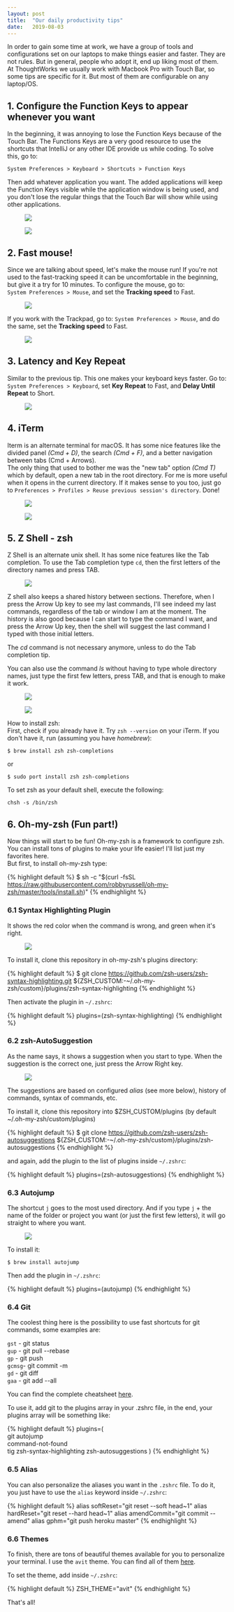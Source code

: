 ```yaml
---
layout: post
title:  "Our daily productivity tips"
date:   2019-08-03
---
```


In order to gain some time at work, we have a group of tools and configurations set on our laptops to make things easier and faster. They are not rules. But in general, people who adopt it, end up liking most of them.  
At ThoughtWorks we usually work with Macbook Pro with Touch Bar, so some tips are specific for it. But most of them are configurable on any laptop/OS.

## 1. Configure the Function Keys to appear whenever you want
In the beginning, it was annoying to lose the Function Keys because of the Touch Bar. The Functions Keys are a very good resource to use the shortcuts that IntelliJ or any other IDE provide us while coding.
To solve this, go to:  

`System Preferences > Keyboard > Shortcuts > Function Keys`  

Then add whatever application you want. The added applications will keep the Function Keys visible while the application window is being used, and you don't lose the regular things that the Touch Bar will show while using other applications.

<figure>
	<img src="../assets/img/tip1-1.png">
</figure>
<figure>
		<img src="../assets/img/tip1-2.jpg">
</figure>


## 2. Fast mouse!
Since we are talking about speed, let's make the mouse run! If you're not used to the fast-tracking speed it can be uncomfortable in the beginning, but give it a try for 10 minutes.
To configure the mouse, go to:  
`System Preferences > Mouse`, and set the <strong>Tracking speed</strong> to Fast.

<figure>
	<img src="../assets/img/tip2-1.png">
</figure>

If you work with the Trackpad, go to:
`System Preferences > Mouse`, and do the same, set the <strong>Tracking speed</strong> to Fast.

<figure>
	<img src="../assets/img/tip2-2.png">
</figure>


## 3. Latency and Key Repeat

Similar to the previous tip. This one makes your keyboard keys faster. Go to:  
`System Preferences > Keyboard`, set <strong>Key Repeat</strong> to Fast, and <strong>Delay Until Repeat</strong> to Short.

<figure>
	<img src="../assets/img/tip3-1.png">
</figure>
      
## 4. iTerm
Iterm is an alternate terminal for macOS. It has some nice features like the divided panel <i>(Cmd + D)</i>, the search <i>(Cmd + F)</i>, and a better navigation between tabs (Cmd + Arrows).  
The only thing that used to bother me was the "new tab" option <i>(Cmd T)</i> which by default, open a new tab in the root directory. For me is more useful when it opens in the current directory. If it makes sense to you too, just go to `Preferences > Profiles > Reuse previous session's directory`. Done!

<figure>
	<img src="../assets/img/tip4-1.png">
</figure>

<figure>
	<img src="../assets/img/tip4-2.png">
</figure>


## 5. Z Shell - zsh
Z Shell is an alternate unix shell. It has some nice features like the Tab completion. To use the Tab completion type `cd`, then the first letters of the directory names and press TAB.

<figure>
	<img src="../assets/img/tip5-1.png">
</figure>

Z shell also keeps a shared history between sections. Therefore, when I press the Arrow Up key to see my last commands, I'll see indeed my last commands, regardless of the tab or window I am at the moment. The history is also good because I can start to type the command I want, and press the Arrow Up key, then the shell will suggest the last command I typed with those initial letters.  

The <i>cd</i> command is not necessary anymore, unless to do the Tab completion tip.    

You can also use the command <i>ls</i> without having to type whole directory names, just type the first few letters, press TAB, and that is enough to make it work.

<figure>
	<img src="../assets/img/tip5-2.png">
</figure>
<figure>
	<img src="../assets/img/tip5-3.png">
</figure>

How to install zsh:  
First, check if you already have it.
Try `zsh --version` on your iTerm. 
If you don't have it, run (assuming you have <i>homebrew</i>):  

`$ brew install zsh zsh-completions`  

or  

`$ sudo port install zsh zsh-completions`  

To set zsh as your default shell, execute the following:  

`chsh -s /bin/zsh`

## 6. Oh-my-zsh (Fun part!)
Now things will start to be fun! Oh-my-zsh is a framework to configure zsh. You can install tons of plugins to make your life easier! I'll list just my favorites here.  
But first, to install oh-my-zsh type:  

{% highlight default %}
$ sh -c "$(curl -fsSL https://raw.githubusercontent.com/robbyrussell/oh-my-zsh/master/tools/install.sh)"
{% endhighlight %}

### 6.1 Syntax Highlighting Plugin
It shows the red color when the command is wrong, and green when it's right.

<figure>
	<img src="../assets/img/tip6-1.png">
</figure>

To install it, clone this repository in oh-my-zsh's plugins directory:

{% highlight default %}
$ git clone https://github.com/zsh-users/zsh-syntax-highlighting.git ${ZSH_CUSTOM:-~/.oh-my-zsh/custom}/plugins/zsh-syntax-highlighting
{% endhighlight %}

Then activate the plugin in `~/.zshrc`:

{% highlight default %}
plugins=(zsh-syntax-highlighting)
{% endhighlight %}


### 6.2 zsh-AutoSuggestion 
As the name says, it shows a suggestion when you start to type. When the suggestion is the correct one, just press the Arrow Right key.

<figure>
	<img src="../assets/img/tip6-2.png">
</figure>

The suggestions are based on configured <i>alias</i> (see more below), history of commands, syntax of commands, etc.

To install it, clone this repository into $ZSH_CUSTOM/plugins (by default ~/.oh-my-zsh/custom/plugins)

{% highlight default %}
$ git clone https://github.com/zsh-users/zsh-autosuggestions ${ZSH_CUSTOM:-~/.oh-my-zsh/custom}/plugins/zsh-autosuggestions
{% endhighlight %}

and again, add the plugin to the list of plugins inside `~/.zshrc`:

{% highlight default %}
plugins=(zsh-autosuggestions)
{% endhighlight %}


### 6.3 Autojump
The shortcut `j` goes to the most used directory. And if you type `j` +  the name of the folder or project you want (or just the first few letters), it will go straight to where you want.  

<figure>
	<img src="../assets/img/tip6-3.png">
</figure>

To install it:  

`$ brew install autojump`

Then add the plugin in `~/.zshrc`:

{% highlight default %}
plugins=(autojump)
{% endhighlight %}

### 6.4 Git
The coolest thing here is the possibility to use fast shortcuts for git commands, some examples are:

`gst` - git status  
`gup` - git pull --rebase  
`gp` - git push  
`gcmsg`- git commit -m  
`gd` - git diff  
`gaa` - git add --all

You can find the complete cheatsheet [here](https://github.com/robbyrussell/oh-my-zsh/wiki/Cheatsheet).

To use it, add git to the plugins array in your .zshrc file, in the end, your plugins array will be something like:  

{% highlight default %}
plugins=(  
    git
    autojump  
    command-not-found  
    tig
    zsh-syntax-highlighting
    zsh-autosuggestions
)
{% endhighlight %}

### 6.5 Alias
You can also personalize the aliases you want in the `.zshrc` file. To do it, you just have to use the `alias` keyword inside `~/.zshrc`:  

{% highlight default %}
alias softReset="git reset --soft head~1"
alias hardReset="git reset --hard head~1"
alias amendCommit="git commit --amend"
alias gphm="git push heroku master"
{% endhighlight %}

### 6.6 Themes
To finish, there are tons of beautiful themes available for you to personalize your terminal. I use the `avit` theme. 
You can find all of them [here](https://github.com/robbyrussell/oh-my-zsh/wiki/Themes).  

To set the theme, add inside `~/.zshrc`:  

{% highlight default %}
ZSH_THEME="avit"
{% endhighlight %}

That's all!